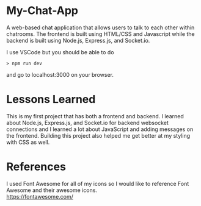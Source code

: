 # My-Chat-App
A web-based chat application that allows users to talk to each other within chatrooms.
The frontend is built using HTML/CSS and Javascript while the backend is built using Node.js, Express.js, and Socket.io.

I use VSCode but you should be able to do
```
> npm run dev
```
and go to localhost:3000 on your browser.

# Lessons Learned
This is my first project that has both a frontend and backend. I learned about Node.js, Express.js, and Socket.io for backend websocket connections and 
I learned a lot about JavaScript and adding messages on the frontend. Building this project also helped me get better at my styling with CSS as well.

# References
I used Font Awesome for all of my icons so I would like to reference Font Awesome and their awesome icons.\
https://fontawesome.com/


